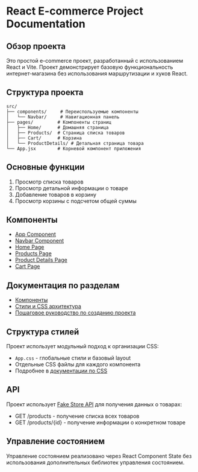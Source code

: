 # React E-commerce Project Documentation

## Обзор проекта
Это простой e-commerce проект, разработанный с использованием React и Vite. Проект демонстрирует базовую функциональность интернет-магазина без использования маршрутизации и хуков React.

## Структура проекта
```
src/
├── components/     # Переиспользуемые компоненты
│   └── Navbar/     # Навигационная панель
├── pages/         # Компоненты страниц
│   ├── Home/      # Домашняя страница
│   ├── Products/  # Страница списка товаров
│   ├── Cart/      # Корзина
│   └── ProductDetails/ # Детальная страница товара
└── App.jsx        # Корневой компонент приложения
```

## Основные функции
1. Просмотр списка товаров
2. Просмотр детальной информации о товаре
3. Добавление товаров в корзину
4. Просмотр корзины с подсчетом общей суммы

## Компоненты
- [App Component](./components/App.md)
- [Navbar Component](./components/Navbar.md)
- [Home Page](./pages/Home.md)
- [Products Page](./pages/Products.md)
- [Product Details Page](./pages/ProductDetails.md)
- [Cart Page](./pages/Cart.md)

## Документация по разделам

- [Компоненты](./components/)
- [Стили и CSS архитектура](./styles/CSS-Architecture.md)
- [Пошаговое руководство по созданию проекта](./tutorial/Step-By-Step-Guide.md)

## Структура стилей
Проект использует модульный подход к организации CSS:
- `App.css` - глобальные стили и базовый layout
- Отдельные CSS файлы для каждого компонента
- Подробнее в [документации по CSS](./styles/CSS-Architecture.md)

## API
Проект использует [Fake Store API](https://fakestoreapi.com/) для получения данных о товарах:
- GET /products - получение списка всех товаров
- GET /products/{id} - получение информации о конкретном товаре

## Управление состоянием
Управление состоянием реализовано через React Component State без использования дополнительных библиотек управления состоянием.
